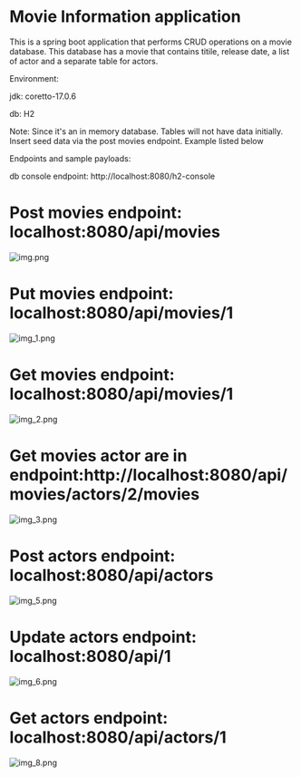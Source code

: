 ﻿# Movie Information application

This is a spring boot application that performs CRUD operations on a movie database. This database has a movie that contains titile, release date, a list of actor and a separate table for actors.

Environment:

 jdk: coretto-17.0.6 

 db: H2


Note: Since it's an in memory database. Tables will not have data initially. Insert seed data via the post movies endpoint. Example listed below

Endpoints and sample payloads:

db console endpoint: http://localhost:8080/h2-console


# Post movies endpoint: localhost:8080/api/movies 
![img.png](img.png)



# Put movies endpoint: localhost:8080/api/movies/1

![img_1.png](img_1.png)


# Get movies endpoint: localhost:8080/api/movies/1

![img_2.png](img_2.png)


# Get movies actor are in endpoint:http://localhost:8080/api/movies/actors/2/movies

![img_3.png](img_3.png)




# Post actors endpoint: localhost:8080/api/actors
![img_5.png](img_5.png)



# Update actors endpoint: localhost:8080/api/1

![img_6.png](img_6.png)


# Get actors endpoint: localhost:8080/api/actors/1

![img_8.png](img_8.png)

